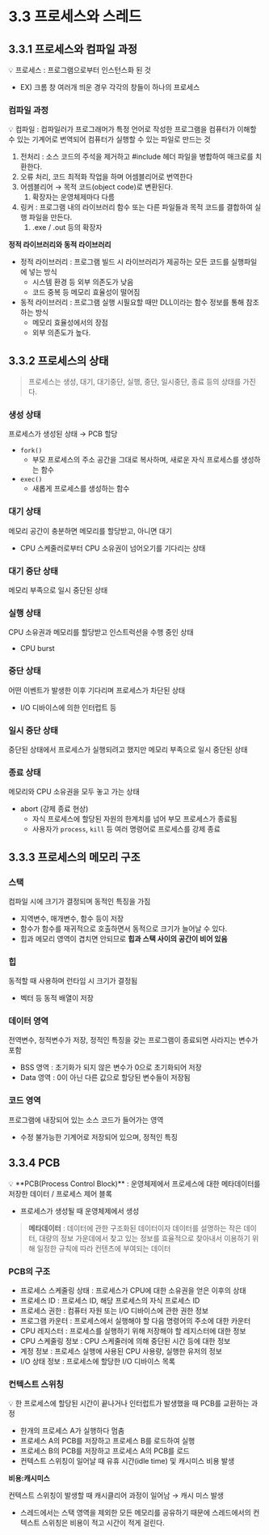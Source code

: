 # 3.3 프로세스와 스레드



## 3.3.1 프로세스와 컴파일 과정

<aside>
💡 프로세스 : 프로그램으로부터 인스턴스화 된 것

</aside>

- EX) 크롬 창 여러개 띄운 경우 각각의 창들이 하나의 프로세스

### 컴파일 과정

<aside>
💡 컴파일 : 컴파일러가 프로그래머가 특정 언어로 작성한 프로그램을 컴퓨터가 이해할 수 있는 기계어로 번역되어 컴퓨터가 실행할 수 있는 파일로 만드는 것

</aside>

1. 전처리 : 소스 코드의 주석을 제거하고 #include 헤더 파일을 병합하여 매크로를 치환한다.
2. 오류 처리, 코드 최적화 작업을 하며 어셈블리어로 번역한다
3. 어셈블리어 → 목적 코드(object code)로 변환된다. 
    1. 확장자는 운영체제마다 다름 
4. 링커 : 프로그램 내의 라이브러리 함수 또는 다른 파일들과 목적 코드를 결합하여 실행 파일을 만든다. 
    1. .exe / .out 등의 확장자

**정적 라이브러리와 동적 라이브러리**

- 정적 라이브러리 : 프로그램  빌드 시 라이브러리가 제공하는 모든 코드를 실행파일에 넣는 방식
    - 시스템 환경 등 외부 의존도가 낮음
    - 코드 중복 등 메모리 효율성이 떨어짐
- 동적 라이브러리 : 프로그램 실행 시필요할 때만 DLL이라는 함수 정보를 통해 참조하는 방식
    - 메모리 효율성에서의 장점
    - 외부 의존도가 높다.
    

## 3.3.2 프로세스의 상태

> 프로세스는 생성, 대기, 대기중단, 실행, 중단, 일시중단, 종료 등의 상태를 가진다.
> 

### 생성 상태

프로세스가 생성된 상태 → PCB 할당

- `fork()`
    - 부모 프로세스의 주소 공간을 그대로 복사하며, 새로운 자식 프로세스를 생성하는 함수
- `exec()`
    - 새롭게 프로세스를 생성하는 함수

### 대기 상태

메모리 공간이 충분하면 메모리를 할당받고, 아니면 대기 

- CPU 스케줄러로부터 CPU 소유권이 넘어오기를 기다리는 상태

### 대기 중단 상태

메모리 부족으로 일시 중단된 상태

### 실행 상태

CPU 소유권과 메모리를 할당받고 인스트럭션을 수행 중인 상태 

- CPU burst

### 중단 상태

어떤 이벤트가 발생한 이후 기다리며 프로세스가 차단된 상태 

- I/O 디바이스에 의한 인터럽트 등

### 일시 중단 상태

중단된 상태에서 프로세스가 실행되려고 했지만 메모리 부족으로 일시 중단된 상태 

### 종료 상태

메모리와 CPU 소유권을 모두 놓고 가는 상태 

- abort (강제 종료 현상)
    - 자식 프로세스에 할당된 자원의 한계치를 넘어 부모 프로세스가 종료됨
    - 사용자가 `process`, `kill` 등 여러 명령어로 프로세스를 강제 종료

## 3.3.3 프로세스의 메모리 구조

### 스택

컴파일 시에 크기가 결정되며 동적인 특징을 가짐

- 지역변수, 매개변수, 함수 등이 저장
- 함수가 함수를 재귀적으로 호출하면서 동적으로 크기가 늘어날 수 있다.
- 힙과 메모리 영역이 겹치면 안되므로 **힙과 스택 사이의 공간이 비어 있음**

### 힙

동적할 때 사용하며 런타임 시 크기가 결정됨 

- 벡터 등 동적 배열이 저장

### 데이터 영역

전역변수, 정적변수가 저장, 정적인 특징을 갖는 프로그램이 종료되면 사라지는 변수가 포함

- BSS 영역 : 초기화가 되지 않은 변수가 0으로 초기화되어 저장
- Data 영역 : 0이 아닌 다른 값으로 할당된 변수들이 저장됨

### 코드 영역

프로그램에 내장되어 있는 소스 코드가 들어가는 영역 

- 수정 불가능한 기계어로 저장되어 있으며, 정적인 특징

## 3.3.4 PCB

<aside>
💡 **PCB(Process Control Block)** : 운영체제에서 프로세스에 대한 메타데이터를 저장한 데이터 / 프로세스 제어 블록

</aside>

- 프로세스가 생성될 때 운영체제에서 생성

> **메타데이터** : 데이터에 관한 구조화된 데이터이자 데이터를 설명하는 작은 데이터, 대량의 정보 가운데에서 찾고 있는 정보를 효율적으로 찾아내서 이용하기 위해 일정한 규칙에 따라  컨텐츠에 부여되는 데이터
> 

### PCB의 구조

- 프로세스 스케줄링 상태 : 프로세스가 CPU에 대한 소유권을 얻은 이후의 상태
- 프로세스 ID : 프로세스 ID, 해당 프로세스의 자식 프로세스 ID
- 프로세스 권한 : 컴퓨터 자원 또는 I/O 디바이스에 관한 권한 정보
- 프로그램 카운터 : 프로세스에서 실행해야 할 다음 명령어의 주소에 대한 카운터
- CPU 레지스터 : 프로세스를 실행하기 위해 저장해야 할 레지스터에 대한 정보
- CPU 스케줄링 정보 : CPU 스케줄러에 의해 중단된 시간 등에 대한 정보
- 계정 정보 : 프로세스 실행에 사용된 CPU 사용량, 실행한 유저의 정보
- I/O 상태 정보 : 프로세스에 할당한 I/O 디바이스 목록

### 컨텍스트 스위칭

<aside>
💡 한 프로세스에 할당된 시간이 끝나거나 인터럽트가 발생했을 때 PCB를 교환하는 과정

</aside>

- 한개의 프로세스 A가 실행하다 멈춤
- 프로세스 A의 PCB를 저장하고 프로세스 B를 로드하여 실행
- 프로세스 B의 PCB를 저장하고 프로세스 A의 PCB를 로드
- 컨텍스트 스위칭이 일어날 때 유휴 시간(idle time) 및 캐시미스 비용 발생

**비용:캐시미스** 

컨텍스트 스위칭이 발생할 때 캐시클리어 과정이 일어남 → 캐시 미스 발생 

- 스레드에서는 스택 영역을 제외한 모든 메모리를 공유하기 때문에 스레드에서의 컨텍스트 스위칭은 비용이 적고 시간이 적게 걸린다.